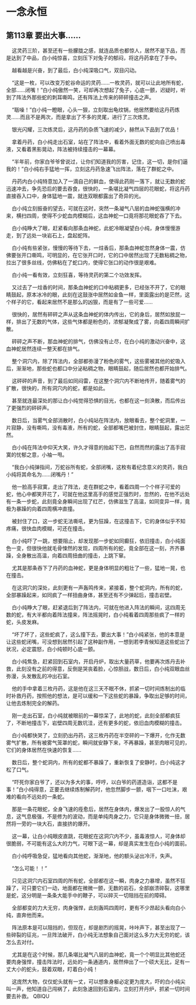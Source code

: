 # 一念永恒 
 ## 第113章 要出大事……
     这灵药三阶，甚至还有一些朦胧之感，就连品质也都惊人，居然不是下品，而是达到了中品，白小纯惊喜，立刻压下对兔子的郁闷，将这丹药拿在了手中。

    越看越是兴奋，到了最后，白小纯深吸口气，双目闪动。

    “这是一枚，可以改变万蛇谷命运的灵药……一枚灵药，就可以让此地所有蛇，全部……闭嘴！”白小纯傲然一笑，可却再次想起了兔子，心底一颤，迟疑时，听到了阵法外那些蛇的刺耳嘶鸣，还有阵法上传来的砰砰撞击之声。

    “聒噪！”白小纯一瞪眼，心头一狠，立刻取出龟纹锅，他居然要给这丹药炼灵……而且不是两次，而是拿出了不多的灵尾，进行了三次炼灵。

    银光闪耀，三次炼灵后，这丹药的杂质飞速的减少，赫然从下品到了优品！

    拿着丹药，白小纯走出石室，站在了阵法中，看着外面无数的蛇向自己喷出毒液，又看着黑影晃动，阵法被持续撞击的一幕幕。

    “半年前，你家白爷爷曾说过，让你们知道我的厉害，记住，这一切，是你们逼我的！”白小纯右手猛地一挥，立刻这丹药急速飞出阵法，落在了群蛇之中。

    丹药内白小纯特意加入了一滴自己的鲜血，使得此药刚一落下，就让无数的蛇迅速冲去，争先恐后的要去吞食，很快的，一条堪比凝气四层的花眼蛇，将这丹药直接吞入口中，身体猛地一震，就连双眼都露出了奇异的光。

    白小纯立刻振奋的望去，可就在这时，突然一条凝气八层的血神蛇强横的冲来，横扫四周，使得不少蛇血肉模糊后，这血神蛇一口竟将那花眼蛇吞了下去。

    白小纯睁大了眼，赶紧看向那条血神蛇，此蛇冷眼凝望白小纯，身体慢慢游走，到了远处一块岩石上，盘起蛇阵。

    白小纯有些紧张，慢慢的等待下去，一炷香后，那条血神蛇忽然身体一震，仿佛要张开口嘶鸣，可明显的，在它张开口时，它的口中居然出现了无数粘稠之物，拉出了很多丝线，仿佛粘在了蛇口内，使得它张口的动作很是艰难。

    白小纯一看有效，立刻狂喜，等待灵药的第二个功效发挥。

    又过去了一炷香的时间，那条血神蛇的口中粘稠更多，已经张不开了，它的眼睛鼓起，原本冰冷的眼，此刻在这鼓涨中居然如金鱼一样，里面露出的是茫然，这个样子的它，看起来居然不是那么的凶狠，而是有了一些可爱……

    很快的，居然有砰砰之声从这条血神蛇的体内传出，它的身后，居然如放屁一样，排出了无数的气体，这些气体都是粉色的，浓郁凝聚成了雾，向着四周瞬间扩散。

    砰砰之声不断，那血神蛇的排气，仿佛没有止尽，在白小纯的激动兴奋中，这血神蛇居然连续一整天都在排气。

    整个洞穴内，除了阵法内，全部都弥漫了粉色的雾气，这些雾被其他的蛇吸入后，渐渐地，那些蛇也都口中分泌粘稠之物，眼睛鼓起，随后居然也都开始排气。

    这砰砰的声音，到了最后如同闷雷，在这整个洞穴内不断地传开，随着雾气的扩散，很快的，所有洞穴内的蛇，都是如此。

    甚至就连最深处的那让白小纯觉得恐惧的目光，也都在这一刻涣散，而后传出了更强烈的砰砰声。

    数日后，当雾气全部消散时，白小纯站在阵法内，放眼看去，整个蛇洞里，一片寂静，没有嘶鸣，没有毒液，所有的蛇，全部都嘴巴被封住，眼睛鼓起，露出茫然。

    白小纯在阵法中仰天大笑，许久才得意的抬起下巴，自然而然的露出了高手寂寞的忧郁之意，小袖一甩。

    “我白小纯弹指间，万蛇谷所有蛇，全部闭嘴，这枚有着纪念意义的灵药，我白小纯将其命名为……闭嘴丹！”

    他一脸高手寂寞，走出了阵法，走在群蛇之中，看着四周一个个样子可爱的蛇，他心中都笑开花了，可就在他这里高手的感觉正强烈时，忽然的，在他不远处有一条一步蛇，此刻竟全身瞬间出现了红芒，仿佛滋生了高温，如同变异一样，竟极为暴躁的向着四周横冲直撞。

    被封住了口，这一步蛇无法嘶吼，更为狂躁，在这撞击下，它的身体似乎不知疼痛，很快血肉模糊，可还在撞击。

    白小纯吓了一跳，想要阻止，却发现那一步蛇如同癫狂，依旧撞击，白小纯面色一变，但很快他就毛骨悚然的发现，四周所有的蛇，竟全部在这一刻，齐齐暴躁，全身散出高温，向着四周扭曲的撞击，上跳下窜。

    尤其是那条吞下了丹药的血神蛇，更是身体明显的粗壮了一些，猛地一晃，也在撞击。

    在这洞穴的深处，此刻更有一声轰鸣传来，紧接着，整个蛇洞内，所有的蛇，全部暴躁起来，如同疯了一样扭曲身体，甚至还有不少弹起后，撞击岩壁。

    白小纯睁大了眼，赶紧退后到了阵法内，可就在他进入阵法的瞬间，这四周无数的蛇，有大半都向着阵法撞来，阵法摇晃时，白小纯看着四周那些疯了一样的蛇，头皮发麻。

    “坏了坏了，这些蛇疯了，这么撞下去，要出大事！”白小纯紧张，他的本意是让这些蛇闭嘴，可没想到居然引起了这种副作用，一想到若李青候知道这些蛇出了状况，必定震怒，白小纯顿时心底一颤。

    白小纯焦急，赶紧回到石室内，开启丹炉，取出大量药草，他要再次炼丹去补救，此刻没有之前的得意，反倒是哭丧着脸，心惊胆战，数日后，白小纯双眼血丝弥漫，头发散乱的冲出石室。

    他的手中拿着三枚丹药，这是他在这三天不眠不休，抓紧一切时间炼制出的临时补救丹药，按照他的想法，是可以缓和一下这些蛇的暴躁，争取出足够的时间，让他去炼制完全的解药。

    刚一走出石室，白小纯就被眼前的一幕惊呆了，此地的蛇，此刻全部都疯狂了，不断地撞击下，岩壁四周无数坑洼，还有更多的蛇，依旧血肉模糊的撞击。

    白小纯都快哭了，立刻扔出丹药，这三枚丹药在半空砰的一下爆开，化作无数雾气扩散，所有被雾气笼罩的蛇，瞬间就安静下来，不再暴躁，甚至肉眼可见的，它们的身体居然在快速的恢复……

    数日后，整个蛇洞内，所有的蛇都不暴躁了，重新恢复了安静时，白小纯这才松了口气。

    “吓死你家白爷了，还以为多大的事，哼哼，以白爷的药道造诣，这都不是事！”白小纯得意，正要去继续炼制解药时，他忽然脚步一颤，咽下一口吐沫，艰难的看向不远处的一条蛇。

    那是一条花眼蛇，全身飞速的痊愈后，居然在身体内，爆发出了一股惊人的气息，这气息极强，不是修为的波动，而是单纯肉身之力，它只是身体微微一扭，居然将一旁的一块大石，直接挤的爆开。

    这一幕，让白小纯眼皮直跳，花眼蛇在这洞穴内不少，虽毒液惊人，可身体却很脆弱，不可能有这么大的力气，可眼下这一幕，却是真实发生在白小纯的面前。

    白小纯呼吸急促，猛地看向其他蛇，渐渐地，他的额头泌出冷汗，失声。

    “怎么可能！！”

    只见这洞穴内石室四周的所有蛇，全部都在这一瞬，肉身之力暴增，虽然不狂躁了，可只要它们一动，地面都在微微一颤，无数的岩石，全部崩溃碎裂，这哪里是蛇，这分明是一条条大能手中的鞭子，可以碎灭一切阻挡在前的障碍。

    全部都变的力大无穷，肉身强悍，此刻轰鸣四周时，更有不少昂起头看向白小纯，直奔他而来。

    阵法原本是可以阻挡的，但现在，却是剧烈的摇晃，咔咔声下，甚至出现了一些碎裂的征兆，一旦阵法破开，白小纯无法想象自己面对这么多力大无穷的蛇，该怎么去对付。

    尤其是在这个时候，那几条堪比凝气八层的血神蛇，竟一个个明显比其他蛇还要肉身强悍，撞击阵法时，远处的一条通道内，居然伸出了一个硕大无比，足有一丈大小的蛇头，鼓着双眼，盯着白小纯！

    这庞然大物，仅仅蛇头就有一丈，可以想象身躯必定更为庞大，吓的白小纯尖叫一声，他知道自己闯祸了，此刻急速回到石室内，立刻打开丹炉，抓紧一切时间要去补救。 
QBIQU